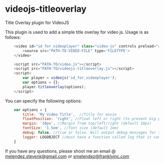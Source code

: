 # videojs-titleoverlay
Title Overlay plugin for VideoJS

This plugin is used to add a simple title overlay for video js. Usage is as follows:

```javascript
    <video id="id_for_videoplayer" class="video-js" controls preload="auto" width="640" height="264" data-setup="{}">
        <source src="PATH-TO-VIDEO-FILE" type='FILETYPE'>
    </video>

    <script src="PATH-TO/video.js"></script>
    <script src="PATH-TO/videojs-titleoverlay.js"></script>
    <script>
        var player = videojs('id_for_videoplayer');
        var options = {};
        player.titleoverlay(options);
    </script>
```

You can specify the following options:

```javascript
    var options = {
        title: 'My Video Title',  //Title for movie
        floatPosition: 'right', //Float left or right (to prevent big play button overlap) (default left)
        margin: '10px', //Margin from top/left/right (default 10px)
        fontSize: '1.5em', //font size (default 1em)
        debug: false, //true or false. Will output debug messages for title status
        logger: LOGOBJECT //must have a function called log that it can call to, otherwise will use a default basic log func
    }
```

If you have any questions, please shoot me an email @ melendez.stevenk@gmail.com or smelendez@franklyinc.com